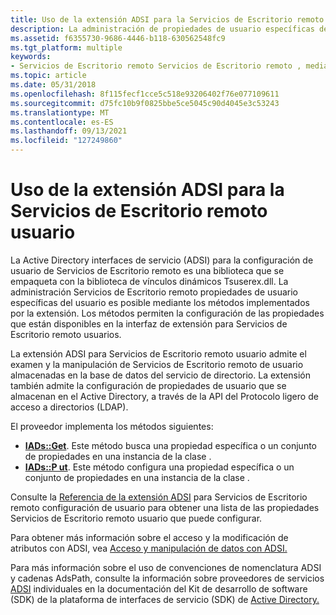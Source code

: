 ```yaml
---
title: Uso de la extensión ADSI para la Servicios de Escritorio remoto usuario
description: La administración de propiedades de usuario específicas de Servicios de Escritorio remoto es posible mediante los métodos implementados por la extensión Active Directory Service Interfaces (ADSI), que se empaqueta con la biblioteca de vínculos dinámicos Tsuserex.dll.
ms.assetid: f6355730-9686-4446-b118-630562548fc9
ms.tgt_platform: multiple
keywords:
- Servicios de Escritorio remoto Servicios de Escritorio remoto , mediante la extensión ADSI
ms.topic: article
ms.date: 05/31/2018
ms.openlocfilehash: 8f115fecf1cce5c518e93206402f76e077109611
ms.sourcegitcommit: d75fc10b9f0825bbe5ce5045c90d4045e3c53243
ms.translationtype: MT
ms.contentlocale: es-ES
ms.lasthandoff: 09/13/2021
ms.locfileid: "127249860"
---
```

# <a name="using-the-adsi-extension-for-remote-desktop-services-user-configuration"></a>Uso de la extensión ADSI para la Servicios de Escritorio remoto usuario

La Active Directory interfaces de servicio (ADSI) para la configuración de usuario de Servicios de Escritorio remoto es una biblioteca que se empaqueta con la biblioteca de vínculos dinámicos Tsuserex.dll. La administración Servicios de Escritorio remoto propiedades de usuario específicas del usuario es posible mediante los métodos implementados por la extensión. Los métodos permiten la configuración de las propiedades que están disponibles en la interfaz de extensión para Servicios de Escritorio remoto usuarios.

La extensión ADSI para Servicios de Escritorio remoto usuario admite el examen y la manipulación de Servicios de Escritorio remoto de usuario almacenadas en la base de datos del servicio de directorio. La extensión también admite la configuración de propiedades de usuario que se almacenan en el Active Directory, a través de la API del Protocolo ligero de acceso a directorios (LDAP).

El proveedor implementa los métodos siguientes:

-   [**IADs::Get**](/windows/desktop/api/iads/nf-iads-iads-get). Este método busca una propiedad específica o un conjunto de propiedades en una instancia de la clase .
-   [**IADs::P ut**](/windows/desktop/api/iads/nf-iads-iads-put). Este método configura una propiedad específica o un conjunto de propiedades en una instancia de la clase .

Consulte la [Referencia de la extensión ADSI](reference-for-the-adsi-extension-for-terminal-services-user-configuration.md) para Servicios de Escritorio remoto configuración de usuario para obtener una lista de las propiedades Servicios de Escritorio remoto usuario que puede configurar.

Para obtener más información sobre el acceso y la modificación de atributos con ADSI, vea [Acceso y manipulación de datos con ADSI.](/windows/desktop/ADSI/accessing-and-manipulating-data-with-adsi)

Para más información sobre el uso de convenciones de nomenclatura ADSI y cadenas AdsPath, consulte la información sobre proveedores de servicios [ADSI](/windows/desktop/ADSI/adsi-system-providers) individuales en la documentación del Kit de desarrollo de software (SDK) de la plataforma de interfaces de servicio (SDK) de [Active Directory.](/windows/desktop/ADSI/active-directory-service-interfaces-adsi)

 

 